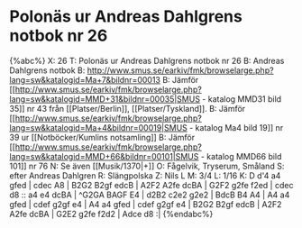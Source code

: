 # Polonäs ur Andreas Dahlgrens notbok nr 26

{%abc%}
X: 26
T: Polonäs ur Andreas Dahlgrens notbok nr 26
B: Andreas Dahlgrens notbok
B: http://www.smus.se/earkiv/fmk/browselarge.php?lang=sw&katalogid=Ma+7&bildnr=00013
B: Jämför [[http://www.smus.se/earkiv/fmk/browselarge.php?lang=sw&katalogid=MMD+31&bildnr=00035|SMUS - katalog MMD31 bild 35]] nr 43 från [[Platser/Berlin]], [[Platser/Tyskland]].
B: Jämför [[http://www.smus.se/earkiv/fmk/browselarge.php?lang=sw&katalogid=Ma+4&bildnr=00019|SMUS - katalog Ma4 bild 19]] nr 39 ur [[Notböcker/Kumlins notsamling]]
B: Jämför [[http://www.smus.se/earkiv/fmk/browselarge.php?lang=sw&katalogid=MMD+66&bildnr=00101|SMUS - katalog MMD66 bild 101]] nr 76
N: Se även [[Musik/1370|+]]
O: Fågelvik, Tryserum, Småland
S: efter Andreas Dahlgren
R: Slängpolska
Z: Nils L
M: 3/4
L: 1/16
K: D
d'4 a4 gfed | cdec A8 | B2G2 B2gf edcB | A2F2 A2fe dcBA |
G2F2 g2fe f2ed | cdec d8 :: a4 e4 dcBA | ^G2GA BAGF E4 |
d2B2 c2e2 g2e2 | BdcB B4 A4 | A4 a4 gfed | cdef g2gf e4 |
A4 a4 gfed | cdef g2gf e4 | B2G2 B2gf edcB | A2F2 A2fe dcBA |
G2E2 g2fe f2d2 | Adce d8 :|
{%endabc%}
